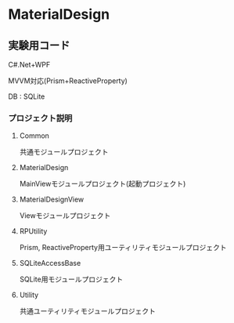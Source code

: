 # MaterialDesign

## 実験用コード  

C#.Net+WPF

MVVM対応(Prism+ReactiveProperty)

DB : SQLite

### プロジェクト説明

1. Common

   共通モジュールプロジェクト

2. MaterialDesign

   MainViewモジュールプロジェクト(起動プロジェクト)

3. MaterialDesignView

   Viewモジュールプロジェクト

4. RPUtility

   Prism, ReactiveProperty用ユーティリティモジュールプロジェクト

5. SQLiteAccessBase

   SQLite用モジュールプロジェクト

6. Utility

   共通ユーティリティモジュールプロジェクト

